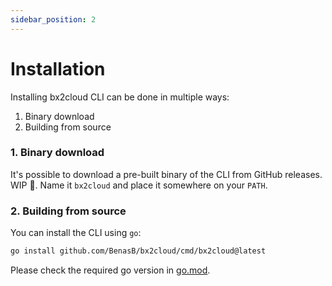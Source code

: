 ```yaml
---
sidebar_position: 2
---
```


# Installation

Installing bx2cloud CLI can be done in multiple ways:

1. Binary download
2. Building from source

### 1. Binary download

It's possible to download a pre-built binary of the CLI from GitHub releases. WIP 🚧. Name it `bx2cloud` and place it somewhere on your `PATH`.

### 2. Building from source

You can install the CLI using `go`:

```sh
go install github.com/BenasB/bx2cloud/cmd/bx2cloud@latest
```

Please check the required go version in [go.mod](https://github.com/BenasB/bx2cloud/blob/main/go.mod).
